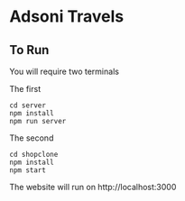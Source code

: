 # Adsoni Travels

## To Run

You will require two terminals

The first

    cd server
    npm install
    npm run server

The second

    cd shopclone
    npm install
    npm start

The website will run on http://localhost:3000
